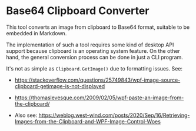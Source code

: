 # Base64 Clipboard Converter

This tool converts an image from clipboard to Base64 format, suitable to be embedded in Markdown.

The implementation of such a tool requires some kind of desktop API support because clipboard is an operating system feature. On the other hand, the general conversion process can be done in just a CLI program.

It's not as simple as `Clipboard.GetImage()` due to formatting issues. See:

* https://stackoverflow.com/questions/25749843/wpf-image-source-clipboard-getimage-is-not-displayed
* https://thomaslevesque.com/2009/02/05/wpf-paste-an-image-from-the-clipboard/

* Also see: https://weblog.west-wind.com/posts/2020/Sep/16/Retrieving-Images-from-the-Clipboard-and-WPF-Image-Control-Woes